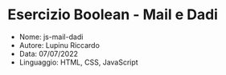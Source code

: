 # Esercizio Boolean - Mail e Dadi

* Nome: js-mail-dadi
* Autore: Lupinu Riccardo
* Data: 07/07/2022
* Linguaggio: HTML, CSS, JavaScript
